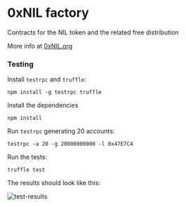 # 0xNIL factory

Contracts for the NIL token and the related free distribution

More info at [0xNIL.org](http://0xNIL.org)

### Testing

Install `testrpc` and `truffle`:

```
npm install -g testrpc truffle
```

Install the dependencies
```
npm install
```

Run `testrpc` generating 20 accounts:
```
testrpc -a 20 -g 20000000000 -l 0x47E7C4
```

Run the tests:
```
truffle test

```
The results should look like this:

![test-results](https://raw.githubusercontent.com/0xNIL/initial-free-distribution/master/test-results.png)
